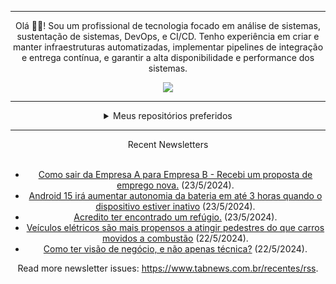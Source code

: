 <div align="center">
<hr>
<p>Olá 👋🏾! Sou um profissional de tecnologia focado em análise de sistemas, sustentação de sistemas, DevOps, e CI/CD. Tenho experiência em criar e manter infraestruturas automatizadas, implementar pipelines de integração e entrega contínua, e garantir a alta disponibilidade e performance dos sistemas.</p>
  <img src="https://media.giphy.com/media/yAGIvCiwPJn5C/giphy.gif">
<hr>
  <details>
  <summary>Meus repositórios preferidos</summary>
  <br />
  Alguns dos meus melhores repositórios:
  <br />
<br />
  <ul><li><a href=https://github.com/RxJSVini/aluratube target="_blank" rel="noopener noreferrer">RxJSVini/aluratube</a> (<b>0</b> ✨ and <b>0</b> 🍴): Aluratube - Desenvolvido durante a imersão React da Alura no final de 2022</li><li><a href=https://github.com/RxJSVini/nlw-ia target="_blank" rel="noopener noreferrer">RxJSVini/nlw-ia</a> (<b>0</b> ✨ and <b>0</b> 🍴): Projeto desenvolvido durante a NLW IA - Usando a API da OPENAI</li>
<li>More coming soon :).</li>
</ul>
  </details>
  <hr/>
    <summary>Recent Newsletters</summary>
  <br />
  <ul>
    <li><a href=https://www.tabnews.com.br/sed/como-sair-da-empresa-a-para-empresa-b-recebi-um-proposta-de-emprego-nova target="_blank" rel="noopener noreferrer">Como sair da Empresa A para Empresa B - Recebi um proposta de emprego nova.</a> (23/5/2024).</li><li><a href=https://www.tabnews.com.br/NewsletterOficial/android-15-ira-aumentar-autonomia-da-bateria-em-ate-3-horas-quando-o-dispositivo-permanecer-inativo target="_blank" rel="noopener noreferrer">Android 15 irá aumentar autonomia da bateria em até 3 horas quando o dispositivo estiver inativo</a> (23/5/2024).</li><li><a href=https://www.tabnews.com.br/bertin203/acredito-ter-encontrado-um-refugio target="_blank" rel="noopener noreferrer">Acredito ter encontrado um refúgio.</a> (23/5/2024).</li><li><a href=https://www.tabnews.com.br/NewsletterOficial/veiculos-eletricos-sao-mais-propensos-a-atingir-pedestres-do-que-carros-movidos-a-combustao target="_blank" rel="noopener noreferrer">Veículos elétricos são mais propensos a atingir pedestres do que carros movidos a combustão</a> (22/5/2024).</li><li><a href=https://www.tabnews.com.br/RandintN/como-ter-visao-de-negocio-e-nao-apenas-tecnica target="_blank" rel="noopener noreferrer">Como ter visão de negócio, e não apenas técnica?</a> (22/5/2024).</li>
  </ul>
<p>Read more newsletter issues: <a href="https://www.tabnews.com.br/recentes/rss">https://www.tabnews.com.br/recentes/rss</a>.</p>
  </details>

